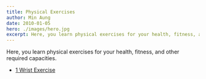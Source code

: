 ```yaml
---
title: Physical Exercises
author: Min Aung
date: 2010-01-05
hero: ./images/hero.jpg
excerpt: Here, you learn physical exercises for your health, fitness, and other required capacities.
---
```

Here, you learn physical exercises for your health, fitness, and other required capacities.
* [1 Wrist Exercise](https://www.youtube.com/watch?v=SvN8oawFlXI)